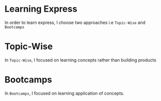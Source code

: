 # Learning Express

In order to learn express, I choose two approaches i.e `Topic-Wise` and `Bootcamps`

# Topic-Wise

In `Topic-Wise`, I focused on learning concepts rather than building products

# Bootcamps

In `Bootcamps`, I focused on learning application of concepts.
